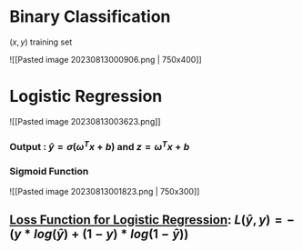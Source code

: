 # Binary Classification

$(x,y)$ training set

![[Pasted image 20230813000906.png | 750x400]]



# Logistic Regression


![[Pasted image 20230813003623.png]]

### Output : $\hat{y} = \sigma(\omega^T x + b)$ and $z = \omega^T x + b$

### Sigmoid Function

![[Pasted image 20230813001823.png | 750x300]]



## <u>Loss Function for Logistic Regression</u>: $L(\hat{y},y)=-(y*log(\hat{y}) + (1-y)*log(1-\hat{y}))$

